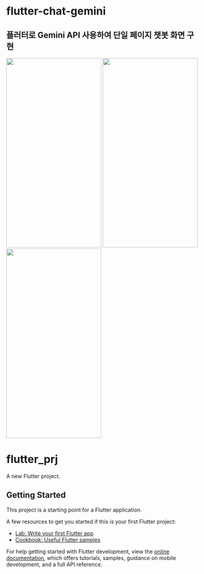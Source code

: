 # flutter-chat-gemini
## 플러터로 Gemini API 사용하여 단일 페이지 챗봇 화면 구현

<img src="https://github.com/user-attachments/assets/d8009e39-0d26-48a4-a252-20ba4318d948" width="250" height="500"/>
<img src="https://github.com/user-attachments/assets/ec219fc7-32ba-4be8-8740-3892c8a2c79d" width="250" height="500"/>
<img src="https://github.com/user-attachments/assets/3b01fb90-0b01-4ceb-8436-9115313f64da" width="250" height="500"/>




# flutter_prj

A new Flutter project.

## Getting Started

This project is a starting point for a Flutter application.

A few resources to get you started if this is your first Flutter project:

- [Lab: Write your first Flutter app](https://docs.flutter.dev/get-started/codelab)
- [Cookbook: Useful Flutter samples](https://docs.flutter.dev/cookbook)

For help getting started with Flutter development, view the
[online documentation](https://docs.flutter.dev/), which offers tutorials,
samples, guidance on mobile development, and a full API reference.
